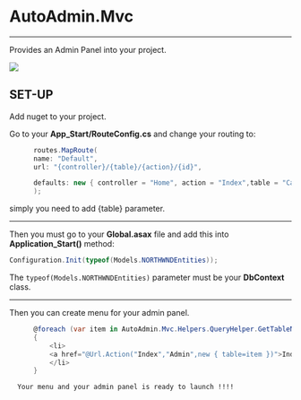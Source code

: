 # AutoAdmin.Mvc
<hr />
<p> Provides an Admin Panel into your project.</p>

<a href="https://www.nuget.org/packages/AutoAdmin.Mvc/"><img src="https://img.shields.io/badge/Nuget-0.9.2-blue.svg" /></a>


## SET-UP

Add nuget to your project.

Go to your **App_Start/RouteConfig.cs** and change your routing to:

```csharp
      routes.MapRoute(
      name: "Default",
      url: "{controller}/{table}/{action}/{id}",

      defaults: new { controller = "Home", action = "Index",table = "Categories", id = UrlParameter.Optional }
      );
```

simply you need to add {table} parameter.
<hr />



Then you must go to your        **Global.asax**        file and add this into      **Application_Start()**      method:

```csharp
Configuration.Init(typeof(Models.NORTHWNDEntities));
```


The ```typeof(Models.NORTHWNDEntities)``` parameter must be your **DbContext** class.

<hr />
Then you can create menu for your admin panel.

```csharp
      @foreach (var item in AutoAdmin.Mvc.Helpers.QueryHelper.GetTableNames())
      {
          <li>
          <a href="@Url.Action("Index","Admin",new { table=item })">Index</a>
          </li>
      }
```

      Your menu and your admin panel is ready to launch !!!!